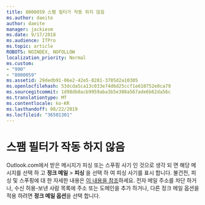 ```yaml
---
title: 8000059 스팸 필터가 작동 하지 않음
ms.author: daeite
author: daeite
manager: jackiesm
ms.date: 9/17/2018
ms.audience: ITPro
ms.topic: article
ROBOTS: NOINDEX, NOFOLLOW
localization_priority: Normal
ms.custom:
- "990"
- "8000059"
ms.assetid: 29dedb91-06e2-42e5-8281-3785d2a10305
ms.openlocfilehash: 53dcda5ca13c033e74d6d25ccf1e610752e0ca79
ms.sourcegitcommit: 1d98db8acb9959aba3b5e308a567ade6b62da56c
ms.translationtype: MT
ms.contentlocale: ko-KR
ms.lasthandoff: 08/22/2019
ms.locfileid: "36501301"
---
```

# <a name="spam-filter-not-working"></a>스팸 필터가 작동 하지 않음

Outlook.com에서 받은 메시지가 피싱 또는 스푸핑 사기 인 것으로 생각 되 면 해당 메시지를 선택 하 고 **정크 메일** \> **피싱** 을 선택 하 여 피싱 사기를 표시 합니다. 불건전, 피싱 및 스푸핑에 대 한 자세한 내용은 [이 내용을 참조](https://support.office.com/article/0d882ea5-eedc-4bed-aebc-079ffa1105a3?wt.mc_id=Office_Outlook_com_Alchemy)하세요. 전자 메일 주소를 차단 하거나, 수신 허용-보낸 사람 목록에 주소 또는 도메인을 추가 하거나, 다른 정크 메일 옵션을 적용 하려면 **정크 메일 옵션**을 선택 합니다.
  